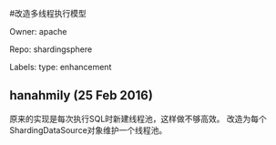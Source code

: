 #改造多线程执行模型

Owner: apache

Repo: shardingsphere

Labels: type: enhancement 

## hanahmily (25 Feb 2016)

原来的实现是每次执行SQL时新建线程池，这样做不够高效。
改造为每个ShardingDataSource对象维护一个线程池。


